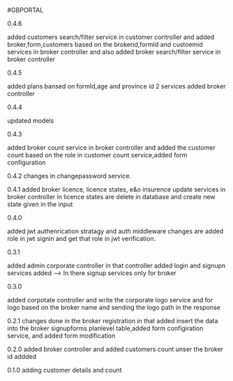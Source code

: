 #GBPORTAL

0.4.6

added customers search/filter service in customer controller and added broker,form,customers based on the brokerid,formId and custoemid services in broker controller and also added broker search/filter service in broker controller

0.4.5

added plans bansed on formId,age and province id  2 services added broker controller

0.4.4

updated models

0.4.3

added broker count service in broker controller and added the customer count based on the role in customer count service,added form configuration

0.4.2
changes in changepassword service.

0.4.1
added broker licence, licence states, e&o insurence update services in broker controller
in licence states are delete in database and create new state given in the input

0.4.0

added jwt authenrication stratagy and auth middleware
changes are added role in jwt signin and get that role in jwt verification.

0.3.1

added admin corporate controller in that controller added login and signupn services added
--> In there signup services only for broker

0.3.0

added corpotate controller
and write the corporate logo service and for logo based on the broker name and sending the logo path in the response

0.2.1
changes done in the broker registration in that added insert the data into the broker signupforms planlevel table,added form configiration service, and added form modification

0.2.0
added broker controller and added customers count unser the broker id
addded

0.1.0
adding customer details and count
